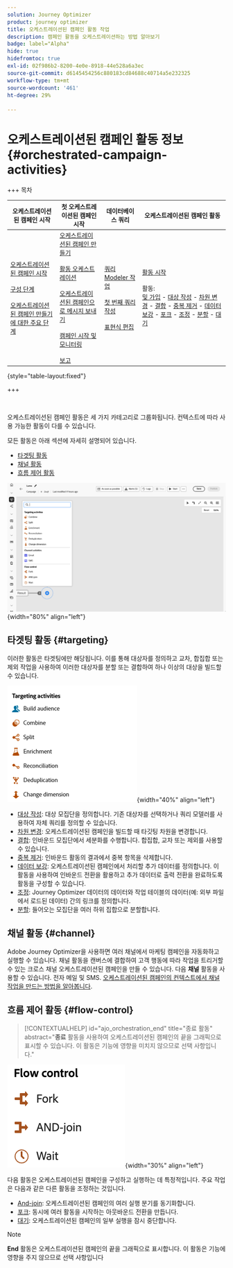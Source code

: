 ```yaml
---
solution: Journey Optimizer
product: journey optimizer
title: 오케스트레이션된 캠페인 활동 작업
description: 캠페인 활동을 오케스트레이션하는 방법 알아보기
badge: label="Alpha"
hide: true
hidefromtoc: true
exl-id: 02f986b2-8200-4e0e-8918-44e528a6a3ec
source-git-commit: d6145454256c880183cd84688c40714a5e232325
workflow-type: tm+mt
source-wordcount: '461'
ht-degree: 29%

---
```


# 오케스트레이션된 캠페인 활동 정보 {#orchestrated-campaign-activities}

+++ 목차

| 오케스트레이션된 캠페인 시작 | 첫 오케스트레이션된 캠페인 시작 | 데이터베이스 쿼리 | 오케스트레이션된 캠페인 활동 |
|---|---|---|---|
| [오케스트레이션된 캠페인 시작](../gs-orchestrated-campaigns.md)<br/><br/>[구성 단계](../configuration-steps.md)<br/><br/>[오케스트레이션된 캠페인 만들기에 대한 주요 단계](../gs-campaign-creation.md) | [오케스트레이션된 캠페인 만들기](../create-orchestrated-campaign.md)<br/><br/>[활동 오케스트레이션](../orchestrate-activities.md)<br/><br/>[오케스트레이션된 캠페인으로 메시지 보내기](../send-messages.md)<br/><br/>[캠페인 시작 및 모니터링](../start-monitor-campaigns.md)<br/><br/>[보고](../reporting-campaigns.md) | [쿼리 Modeler 작업](../orchestrated-rule-builder.md)<br/><br/>[첫 번째 쿼리 작성](../build-query.md)<br/><br/>[표현식 편집](../edit-expressions.md) | [활동 시작](about-activities.md)<br/><br/>활동:<br/>[및 가입](and-join.md) - [대상 작성](build-audience.md) - [차원 변경](change-dimension.md) - [결합](combine.md) - [중복 제거](deduplication.md) - [데이터 보강](enrichment.md) - [포크](fork.md) - [조정](reconciliation.md) - [분할](split.md) - [대기](wait.md) |

{style="table-layout:fixed"}

+++

<br/>

오케스트레이션된 캠페인 활동은 세 가지 카테고리로 그룹화됩니다. 컨텍스트에 따라 사용 가능한 활동이 다를 수 있습니다.

모든 활동은 아래 섹션에 자세히 설명되어 있습니다.

* [타겟팅 활동](#targeting)
* [채널 활동](#channel)
* [흐름 제어 활동](#flow-control)

![캔버스에서 사용 가능한 활동 목록](../assets/orchestrated-activities.png){width="80%" align="left"}

## 타겟팅 활동 {#targeting}

이러한 활동은 타겟팅에만 해당됩니다. 이를 통해 대상자를 정의하고 교차, 합집합 또는 제외 작업을 사용하여 이러한 대상자를 분할 또는 결합하여 하나 이상의 대상을 빌드할 수 있습니다.

![타깃팅 활동 목록](../assets/targeting-activities.png){width="40%" align="left"}

* [대상 작성](build-audience.md): 대상 모집단을 정의합니다. 기존 대상자를 선택하거나 쿼리 모델러를 사용하여 자체 쿼리를 정의할 수 있습니다.
* [차원 변경](change-dimension.md): 오케스트레이션된 캠페인을 빌드할 때 타깃팅 차원을 변경합니다.
* [결합](combine.md): 인바운드 모집단에서 세분화를 수행합니다. 합집합, 교차 또는 제외를 사용할 수 있습니다.
* [중복 제거](deduplication.md): 인바운드 활동의 결과에서 중복 항목을 삭제합니다.
* [데이터 보강](enrichment.md): 오케스트레이션된 캠페인에서 처리할 추가 데이터를 정의합니다. 이 활동을 사용하여 인바운드 전환을 활용하고 추가 데이터로 출력 전환을 완료하도록 활동을 구성할 수 있습니다.
* [조정](reconciliation.md): Journey Optimizer 데이터의 데이터와 작업 테이블의 데이터(예: 외부 파일에서 로드된 데이터) 간의 링크를 정의합니다.
* [분할](split.md): 들어오는 모집단을 여러 하위 집합으로 분할합니다.

## 채널 활동 {#channel}

Adobe Journey Optimizer을 사용하면 여러 채널에서 마케팅 캠페인을 자동화하고 실행할 수 있습니다. 채널 활동을 캔버스에 결합하여 고객 행동에 따라 작업을 트리거할 수 있는 크로스 채널 오케스트레이션된 캠페인을 만들 수 있습니다. 다음 **채널** 활동을 사용할 수 있습니다. 전자 메일 및 SMS. [오케스트레이션된 캠페인의 컨텍스트에서 채널 작업을 만드는 방법을 알아봅니다](channels.md).

## 흐름 제어 활동 {#flow-control}

>[!CONTEXTUALHELP]
>id="ajo_orchestration_end"
>title="종료 활동"
>abstract="**종료** 활동을 사용하여 오케스트레이션된 캠페인의 끝을 그래픽으로 표시할 수 있습니다. 이 활동은 기능에 영향을 미치지 않으므로 선택 사항입니다."

![흐름 제어 활동 목록](../assets/flow-control-activities.png){width="30%" align="left"}

다음 활동은 오케스트레이션된 캠페인을 구성하고 실행하는 데 특정적입니다. 주요 작업은 다음과 같은 다른 활동을 조정하는 것입니다.

* [And-join](and-join.md): 오케스트레이션된 캠페인의 여러 실행 분기를 동기화합니다.
* [포크](fork.md): 동시에 여러 활동을 시작하는 아웃바운드 전환을 만듭니다.
* [대기](wait.md): 오케스트레이션된 캠페인의 일부 실행을 잠시 중단합니다.
  <!--* [Test](test.md): Enable transitions based on specified conditions.-->

>[!NOTE]
>**End** 활동은 오케스트레이션된 캠페인의 끝을 그래픽으로 표시합니다. 이 활동은 기능에 영향을 주지 않으므로 선택 사항입니다
